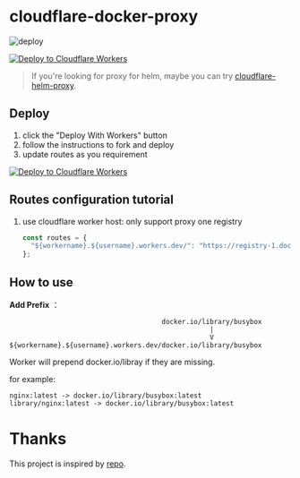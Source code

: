 # cloudflare-docker-proxy

![deploy](https://github.com/ciiiii/cloudflare-docker-proxy/actions/workflows/deploy.yaml/badge.svg)

[![Deploy to Cloudflare Workers](https://deploy.workers.cloudflare.com/button)](https://deploy.workers.cloudflare.com/?url=https://github.com/ciiiii/cloudflare-docker-proxy)

> If you're looking for proxy for helm, maybe you can try [cloudflare-helm-proxy](https://github.com/ciiiii/cloudflare-helm-proxy).

## Deploy

1. click the "Deploy With Workers" button
2. follow the instructions to fork and deploy
3. update routes as you requirement

[![Deploy to Cloudflare Workers](https://deploy.workers.cloudflare.com/button)](https://deploy.workers.cloudflare.com/?url=https://github.com/ciiiii/cloudflare-docker-proxy)

## Routes configuration tutorial

1. use cloudflare worker host: only support proxy one registry
   ```javascript
   const routes = {
     "${workername}.${username}.workers.dev/": "https://registry-1.docker.io",
   };
   ```
## How to use

**Add Prefix** ：

```log
                                      docker.io/library/busybox
                                                  |
                                                  V
${workername}.${username}.workers.dev/docker.io/library/busybox
````

Worker will prepend docker.io/libray if they are missing.

for example:
```log
nginx:latest -> docker.io/library/busybox:latest
library/nginx:latest -> docker.io/library/busybox:latest
```


# Thanks
This project is inspired by [repo](https://github.com/ciiiii/cloudflare-docker-proxy).
